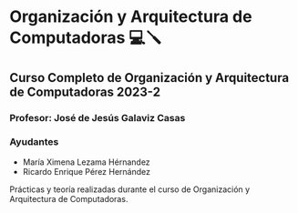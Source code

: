 Organización y Arquitectura de Computadoras 💻🪛
=========================================

Curso Completo de Organización y Arquitectura de Computadoras 2023-2
-------------------------------------------

### Profesor: José de Jesús Galaviz Casas

### Ayudantes

* María Ximena Lezama Hérnandez
* Ricardo Enrique Pérez Hernández

Prácticas y teoría realizadas durante el curso de Organización y Arquitectura de Computadoras.
